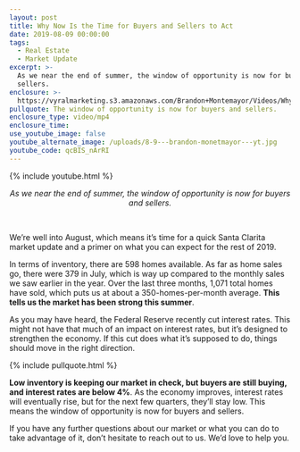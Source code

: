 ```yaml
---
layout: post
title: Why Now Is the Time for Buyers and Sellers to Act
date: 2019-08-09 00:00:00
tags:
  - Real Estate
  - Market Update
excerpt: >-
  As we near the end of summer, the window of opportunity is now for buyers and
  sellers.
enclosure: >-
  https://vyralmarketing.s3.amazonaws.com/Brandon+Montemayor/Videos/Why+Now+Is+the+Time+for+Buyers+and+Sellers+to+Act.mp4
pullquote: The window of opportunity is now for buyers and sellers.
enclosure_type: video/mp4
enclosure_time:
use_youtube_image: false
youtube_alternate_image: /uploads/8-9---brandon-monetmayor---yt.jpg
youtube_code: qcBIS_nArRI
---
```


{% include youtube.html %}

<center><em>As we near the end of summer, the window of opportunity is now for buyers and sellers.</em></center>

&nbsp;

We’re well into August, which means it’s time for a quick Santa Clarita market update and a primer on what you can expect for the rest of 2019.

In terms of inventory, there are 598 homes available. As far as home sales go, there were 379 in July, which is way up compared to the monthly sales we saw earlier in the year. Over the last three months, 1,071 total homes have sold, which puts us at about a 350-homes-per-month average. **This tells us the market has been strong this summer**.

As you may have heard, the Federal Reserve recently cut interest rates. This might not have that much of an impact on interest rates, but it’s designed to strengthen the economy. If this cut does what it’s supposed to do, things should move in the right direction.

{% include pullquote.html %}

**Low inventory is keeping our market in check, but buyers are still buying, and interest rates are below 4%**. As the economy improves, interest rates will eventually rise, but for the next few quarters, they’ll stay low. This means the window of opportunity is now for buyers and sellers.

If you have any further questions about our market or what you can do to take advantage of it, don’t hesitate to reach out to us. We’d love to help you.